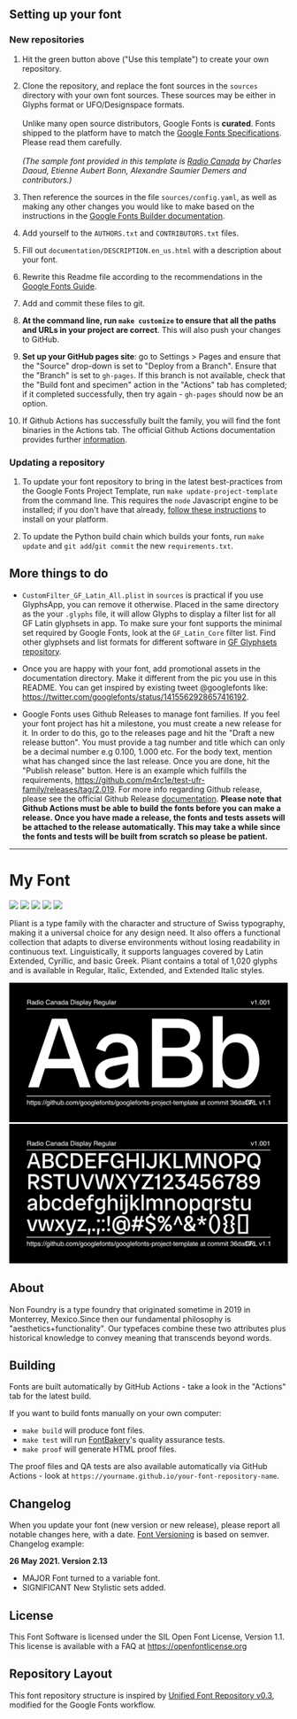 ## Setting up your font

### New repositories

1. Hit the green button above ("Use this template") to create your own repository.

2. Clone the repository, and replace the font sources in the `sources` directory with your own font sources. These sources may be either in Glyphs format or UFO/Designspace formats.\
   \
   Unlike many open source distributors, Google Fonts is **curated**. Fonts shipped to the platform have to match the [Google Fonts Specifications](https://github.com/googlefonts/gf-docs/tree/main/Spec). Please read them carefully.\
   \
   _(The sample font provided in this template is [Radio Canada](https://github.com/googlefonts/radiocanadadisplay/) by Charles Daoud, Etienne Aubert Bonn, Alexandre Saumier Demers and contributors.)_

3. Then reference the sources in the file `sources/config.yaml`, as well as making any other changes you would like to make based on the instructions in the [Google Fonts Builder documentation](https://github.com/googlefonts/gftools/blob/main/Lib/gftools/builder/__init__.py).

4. Add yourself to the `AUTHORS.txt` and `CONTRIBUTORS.txt` files.

5. Fill out `documentation/DESCRIPTION.en_us.html` with a description about your font.

6. Rewrite this Readme file according to the recommendations in the [Google Fonts Guide](https://googlefonts.github.io/gf-guide/readmefile.html).

7. Add and commit these files to git.

8. **At the command line, run `make customize` to ensure that all the paths and URLs in your project are correct**. This will also push your changes to GitHub.

9. **Set up your GitHub pages site**: go to Settings > Pages and ensure that the "Source" drop-down is set to "Deploy from a Branch". Ensure that the "Branch" is set to `gh-pages`. If this branch is not available, check that the "Build font and specimen" action in the "Actions" tab has completed; if it completed successfully, then try again - `gh-pages` should now be an option.

10. If Github Actions has successfully built the family, you will find the font binaries in the Actions tab. The official Github Actions documentation provides further [information](https://docs.github.com/en/actions/managing-workflow-runs/downloading-workflow-artifacts).

### Updating a repository

1. To update your font repository to bring in the latest best-practices from the Google Fonts Project Template, run `make update-project-template` from the command line. This requires the `node` Javascript engine to be installed; if you don't have that already, [follow these instructions](https://nodejs.org/en/download/package-manager#macos) to install on your platform.

2. To update the Python build chain which builds your fonts, run `make update` and `git add`/`git commit` the new `requirements.txt`.

## More things to do

- `CustomFilter_GF_Latin_All.plist` in `sources` is practical if you use GlyphsApp, you can remove it otherwise. Placed in the same directory as the your `.glyphs` file, it will allow Glyphs to display a filter list for all GF Latin glyphsets in app. To make sure your font supports the minimal set required by Google Fonts, look at the `GF_Latin_Core` filter list. Find other glyphsets and list formats for different software in [GF Glyphsets repository](https://github.com/googlefonts/glyphsets/tree/main/GF_glyphsets).

- Once you are happy with your font, add promotional assets in the documentation directory. Make it different from the pic you use in this README. You can get inspired by existing tweet @googlefonts like: https://twitter.com/googlefonts/status/1415562928657416192.

- Google Fonts uses Github Releases to manage font families. If you feel your font project has hit a milestone, you must create a new release for it. In order to do this, go to the releases page and hit the "Draft a new release button". You must provide a tag number and title which can only be a decimal number e.g 0.100, 1.000 etc. For the body text, mention what has changed since the last release. Once you are done, hit the "Publish release" button. Here is an example which fulfills the requirements, https://github.com/m4rc1e/test-ufr-family/releases/tag/2.019. For more info regarding Github release, please see the official Github Release [documentation](https://docs.github.com/en/repositories/releasing-projects-on-github/managing-releases-in-a-repository). **Please note that Github Actions must be able to build the fonts before you can make a release. Once you have made a release, the fonts and tests assets will be attached to the release automatically. This may take a while since the fonts and tests will be built from scratch so please be patient.**

---

# My Font

[![][Fontspector]](https://googlefonts.github.io/googlefonts-project-template/fontspector/fontspector-report.html)
[![][OpenType]](https://googlefonts.github.io/googlefonts-project-template/fontspector/fontspector-report.html)
[![][Universal]](https://googlefonts.github.io/googlefonts-project-template/fontspector/fontspector-report.html)
[![][Google Fonts]](https://googlefonts.github.io/googlefonts-project-template/fontspector/fontspector-report.html)
[![][Glyphset]](https://googlefonts.github.io/googlefonts-project-template/fontspector/fontspector-report.html)

[Fontspector]: https://img.shields.io/endpoint?url=https%3A%2F%2Fgooglefonts.github.io%2Fgooglefonts-project-template%2Fbadges%2FFontspectorQA.json
[OpenType]: https://img.shields.io/endpoint?url=https%3A%2F%2Fgooglefonts.github.io%2Fgooglefonts-project-template%2Fbadges%2FOpentypeSpecificationChecks.json
[Universal]: https://img.shields.io/endpoint?url=https%3A%2F%2Fgooglefonts.github.io%2Fgooglefonts-project-template%2Fbadges%2FUniversalProfileChecks.json
[Google Fonts]: https://img.shields.io/endpoint?url=https%3A%2F%2Fgooglefonts.github.io%2Fgooglefonts-project-template%2Fbadges%2FFontFileChecks.json
[Outline Correctness]: https://img.shields.io/endpoint?url=https%3A%2F%2Fgooglefonts.github.io%2Fgooglefonts-project-template%2Fbadges%2FOutlineCorrectnessChecks.json
[Glyphset]: https://img.shields.io/endpoint?url=https%3A%2F%2Fgooglefonts.github.io%2Fgooglefonts-project-template%2Fbadges%2FGlyphsetChecks.json

Pliant is a type family with the character and structure of Swiss typography, making it a universal choice for any design need. It also offers a functional collection that adapts to diverse environments without losing readability in continuous text. Linguistically, it supports languages covered by Latin Extended, Cyrillic, and basic Greek. Pliant contains a total of 1,020 glyphs and is available in Regular, Italic, Extended, and Extended Italic styles.

![Sample Image](documentation/image1.png)
![Sample Image](documentation/image2.png)


## About

Non Foundry is a type foundry that originated sometime in 2019 in Monterrey, Mexico.Since then our fundamental philosophy is "aesthetics+functionality". Our typefaces combine these two attributes plus historical knowledge to convey meaning that transcends beyond words.

## Building

Fonts are built automatically by GitHub Actions - take a look in the "Actions" tab for the latest build.

If you want to build fonts manually on your own computer:

- `make build` will produce font files.
- `make test` will run [FontBakery](https://github.com/googlefonts/fontbakery)'s quality assurance tests.
- `make proof` will generate HTML proof files.

The proof files and QA tests are also available automatically via GitHub Actions - look at `https://yourname.github.io/your-font-repository-name`.

## Changelog

When you update your font (new version or new release), please report all notable changes here, with a date.
[Font Versioning](https://github.com/googlefonts/gf-docs/tree/main/Spec#font-versioning) is based on semver.
Changelog example:

**26 May 2021. Version 2.13**

- MAJOR Font turned to a variable font.
- SIGNIFICANT New Stylistic sets added.

## License

This Font Software is licensed under the SIL Open Font License, Version 1.1.
This license is available with a FAQ at https://openfontlicense.org

## Repository Layout

This font repository structure is inspired by [Unified Font Repository v0.3](https://github.com/unified-font-repository/Unified-Font-Repository), modified for the Google Fonts workflow.
